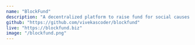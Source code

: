 ```yaml
---
name: "BlockFund"
description: "A decentralized platform to raise fund for social causes."
github: "https://github.com/vivekascoder/blockfund"
live: "https://blockfund.biz"
image: "/blockfund.png"
---
```


